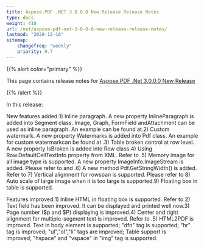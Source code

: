 ```yaml
---
title: Aspose.PDF .NET 3.0.0.0 New Release Release Notes
type: docs
weight: 410
url: /net/aspose-pdf-net-3-0-0-0-new-release-release-notes/
lastmod: "2020-12-16"
sitemap:
    changefreq: "weekly"
    priority: 0.7
---
```


{{% alert color="primary" %}} 

This page contains release notes for [Aspose.PDF .Net 3.0.0.0 New Release](http://www.aspose.com/downloads/pdf/net/new-releases/aspose.pdf-.net-3.0.0.0-new-release/)

{{% /alert %}} 

In this release:

New features added:1) Inline paragraph. A new property InlineParagraph is added into Segment class. Image, Graph, FormField andAttachment can be used as inline paragraph. An example can be found at.2) Custom watermark. A new property Watermarks is added into Pdf class. An example for custom watermarkcan be found at .3) Table broken control at row level. A new property IsBroken is added into Row class.4) Using Row.DefaultCellTextInfo property from XML. Refer to .5) Memory image for all image type is supported. A new property ImageInfo.ImageStream is added. Please refer to and .6) A new method Pdf.GetStringWidth() is added. Refer to 7) Vertical aligmnent for rowspan is supported. Please refer to 8) Auto scale of large image when it is too large is supported.9) Floating box in table is supported.

Features improved:1) Inline HTML in floating box is supported. Refer to 2) Text field has been improved. It can be displayed and printed well now.3) Page number ($p and $P) displaying is improved.4) Center and right alignment for multiple-segment text is improved. Refer to .5) HTML2PDF is improved. Text in body element is supported; "dfn" tag is supported; "hr" tag is improved; "ul","ol","li" tags are improved; Table support is improved; "hspace" and "vspace" in "img" tag is supported.
